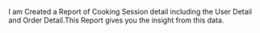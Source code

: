 I am Created a Report of Cooking Session detail including the User Detail and Order Detail.This Report gives you the insight from this data.
